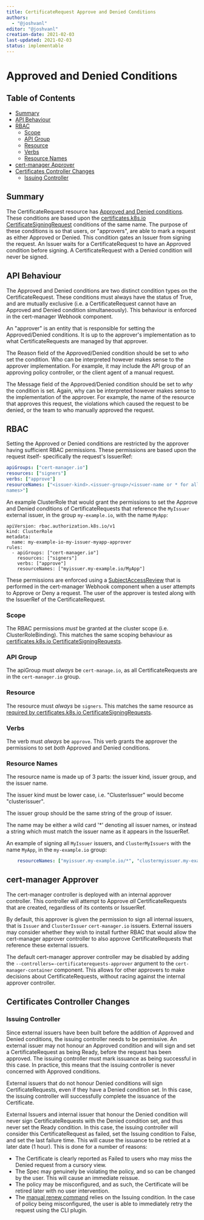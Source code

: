 ```yaml
---
title: CertificateRequest Approve and Denied Conditions
authors:
  - "@joshvanl"
editor: "@joshvanl"
creation-date: 2021-02-03
last-updated: 2021-02-03
status: implementable
---
```


# Approved and Denied Conditions

## Table of Contents

<!-- toc -->
- [Summary](#summary)
- [API Behaviour](#api-behaviour)
- [RBAC](#rbac)
  * [Scope](#scope)
  * [API Group](#api-group)
  * [Resource](#resource)
  * [Verbs](#verbs)
  * [Resource Names](#resource-names)
- [cert-manager Approver](#cert-manager-approver)
- [Certificates Controller Changes](#certificates-controller-changes)
  * [Issuing Controller](#issuing-controller)
<!-- /toc -->

## Summary

The CertificateRequest resource has [Approved and Denied
conditions](https://github.com/jetstack/cert-manager/blob/7204284063702358164713379b07b73642ea9bec/pkg/apis/certmanager/v1/types_certificaterequest.go#L194).
These conditions are based upon the [certificates.k8s.io
CertificateSigningRequest](https://github.com/kubernetes/api/blob/3a2d6b5bb7f84daa2125131865eb81b151448d5b/certificates/v1/types.go#L198)
conditions of the same name. The purpose of these conditions is so that users,
or "approvers", are able to mark a request as either Approved or Denied. This
condition gates an Issuer from signing the request. An Issuer waits for a
CertificateRequest to have an Approved condition before signing. A
CertificateRequest with a Denied condition will never be signed.


## API Behaviour

The Approved and Denied conditions are two distinct condition types on the
CertificateRequest. These conditions must always have the status of True, and
are mutually exclusive (i.e. a CertificateRequest cannot have an Approved and
Denied condition simultaneously). This behaviour is enforced in the cert-manager
Webhook component.

An "approver" is an entity that is responsible for setting the Approved/Denied
conditions. It is up to the approver's implementation as to what
CertificateRequests are managed by that approver.

The Reason field of the Approved/Denied condition should be set to *who* set the
condition. Who can be interpreted however makes sense to the approver
implementation. For example, it may include the API group of an approving policy
controller, or the client agent of a manual request.

The Message field of the Approved/Denied condition should be set to *why* the
condition is set. Again, why can be interpreted however makes sense to the
implementation of the approver. For example, the name of the resource that
approves this request, the violations which caused the request to be denied, or
the team to who manually approved the request.


## RBAC

Setting the Approved or Denied conditions are restricted by the approver having
sufficient RBAC permissions. These permissions are based upon the request
itself- specifically the request's IssuerRef:

```yaml
apiGroups: ["cert-manager.io"]
resources: ["signers"]
verbs: ["approve"]
resourceNames: ["<issuer-kind>.<issuer-group>/<issuer-name or * for all issuer
names>"]
```

An example ClusterRole that would grant the permissions to set the Approve and
Denied conditions of CertificateRequests that reference the `MyIssuer` external
issuer, in the group `my-example.io`, with the name `MyApp`:

```
apiVersion: rbac.authorization.k8s.io/v1
kind: ClusterRole
metadata:
  name: my-example-io-my-issuer-myapp-approver
rules:
  - apiGroups: ["cert-manager.io"]
    resources: ["signers"]
    verbs: ["approve"]
    resourceNames: ["myissuer.my-example.io/MyApp"]
```

These permissions are enforced using a
[SubjectAccessReview](https://github.com/kubernetes/kubernetes/blob/b11d0fbdd58394a62622787b38e98a620df82750/pkg/apis/authorization/types.go#L27)
that is performed in the cert-manager Webhook component when a user attempts to
Approve or Deny a request. The user of the approver is tested along with the
IssuerRef of the CertificateRequest.

### Scope
The RBAC permissions *must* be granted at the cluster scope (i.e.
ClusterRoleBinding). This matches the same scoping behaviour as
[certificates.k8s.io
CertificateSigningRequests](https://kubernetes.io/docs/reference/access-authn-authz/certificate-signing-requests/#authorization).

### API Group
The apiGroup must *always* be `cert-manage.io`, as all CertificateRequests are
in the `cert-manager.io` group.

### Resource
The resource must *always* be `signers`. This matches the same resource as
[required by certificates.k8s.io
CertificateSigningRequests](https://kubernetes.io/docs/reference/access-authn-authz/certificate-signing-requests/#authorization).

### Verbs
The verb must *always* be `approve`. This verb grants the approver the
permissions to set *both* Approved and Denied conditions.

### Resource Names
The resource name is made up of 3 parts: the issuer kind, issuer group, and the
issuer name.

The issuer kind must be lower case, i.e. "ClusterIssuer" would become
"clusterissuer".

The issuer group should be the same string of the group of issuer.

The name may be either a wild card '*' denoting all issuer names, or instead a
string which must match the issuer name as it appears in the IssuerRef.

An example of signing all `MyIssuer` issuers, and `ClusterMyIssuers` with the name
`MyApp`, in the `my-example.io` group:

```yaml
    resourceNames: ["myissuer.my-example.io/*", "clustermyissuer.my-example.io/MyApp"]
```

## cert-manager Approver

The cert-manager controller is deployed with an internal approver controller.
This controller will attempt to Approve *all* CertificateRequests that are
created, regardless of its contents or IssuerRef.

By default, this approver is given the permission to sign all internal issuers,
that is `Issuer` and `ClusterIssuer` `cert-manager.io` issuers. External issuers
may consider whether they wish to install further RBAC that would allow the
cert-manager approver controller to also approve CertificateRequests that
reference these external issuers.

The default cert-manager approver controller may be disabled by adding the
`--controllers=-certificaterequests-approver` argument to the
`cert-manager-container` component. This allows for other approvers to make
decisions about CertificateRequests, without racing against the internal
approver controller.


## Certificates Controller Changes

### Issuing Controller

Since external issuers have been built before the addition of Approved and
Denied conditions, the issuing controller needs to be permissive. An external
issuer may not honour an Approved condition and will sign and set a
CertificateRequest as being Ready, before the request has been approved. The
issuing controller must mark issuance as being successful in this case. In
practice, this means that the issuing controller is never concerned with
Approved conditions.

External issuers that do not honour Denied conditions will sign
CertificateRequests, even if they have a Denied condition set. In this case, the
issuing controller will successfully complete the issuance of the Certificate.

External Issuers and internal issuer that honour the Denied condition will never
sign CertificateRequests with the Denied condition set, and thus never set the
Ready condition. In this case, the issuing controller will consider this
CertificateRequest as failed, set the Issuing condition to False, and set the
last failure time. This will cause the issuance to be retried at a later date (1
hour). This is done for a number of reasons:

- The Certificate is clearly reported as Failed to users who may miss the
    Denied request from a cursory view.
- The Spec may genuinely be violating the policy, and so can be changed by the
    user. This will cause an immediate reissue.
- The policy may be misconfigured, and as such, the Certificate will be retired
    later with no user intervention.
- The [manual renew
    command](https://cert-manager.io/docs/usage/kubectl-plugin/#renew) relies on
    the Issuing condition. In the case of policy being misconfigured, the user
    is able to immediately retry the request using the CLI plugin.
